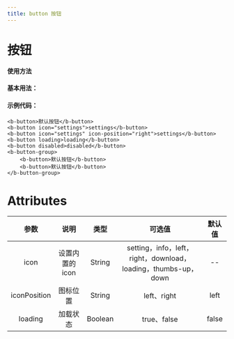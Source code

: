 ```yaml
---
title: button 按钮
---
```


# 按钮

**使用方法**

#### 基本用法：

<ClientOnly>
<button-demos></button-demos>
</ClientOnly>

#### 示例代码：

```vue
<b-button>默认按钮</b-button>
<b-button icon="settings">settings</b-button>
<b-button icon="settings" icon-position="right">settings</b-button>
<b-button loading>loading</b-button>
<b-button disabled>disabled</b-button>
<b-button-group>
    <b-button>默认按钮</b-button>
    <b-button>默认按钮</b-button>
</b-button-group>
```

# Attributes

|     参数     |      说明       |  类型   |                             可选值                             | 默认值 |
| :----------: | :-------------: | :-----: | :------------------------------------------------------------: | :----: |
|     icon     | 设置内置的 icon | String  | setting，info，left，right，download，loading，thumbs-up，down |   --   |
| iconPosition |    图标位置     | String  |                          left、right                           |  left  |
|   loading    |    加载状态     | Boolean |                          true、false                           | false  |
